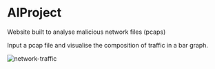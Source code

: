# AIProject

Website built to analyse malicious network files (pcaps)

Input a pcap file and visualise the composition of traffic in a bar graph.

![network-traffic](https://github.com/user-attachments/assets/a0594aca-cc0f-4f56-a433-be4684484fb1)
